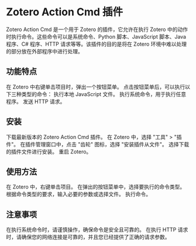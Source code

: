 # Zotero Action Cmd 插件

Zotero Action Cmd 是一个用于 Zotero 的插件，它允许在执行 Zotero 中的动作时执行命令。这些命令可以是系统命令、Python 脚本、JavaScript 脚本、Java 程序、C# 程序、HTTP 请求等等。该插件的目的是将在 Zotero 环境中难以处理的部分放在外部程序中进行处理。

## 功能特点

在 Zotero 中右键单击项目时，弹出一个按钮菜单。
点击按钮菜单后，可以执行以下三种类型的命令：
执行本地 JavaScript 文件。
执行系统命令，用于执行任意程序。
发送 HTTP 请求。

## 安装

下载最新版本的 Zotero Action Cmd 插件。
在 Zotero 中，选择 "工具" > "插件"。
在插件管理窗口中，点击 "齿轮" 图标，选择 "安装插件从文件"。
选择下载的插件文件进行安装。
重启 Zotero。

## 使用方法

在 Zotero 中，右键单击项目。
在弹出的按钮菜单中，选择要执行的命令类型。
根据命令类型的要求，输入必要的参数或选择文件。
执行命令。

## 注意事项

在执行系统命令时，请谨慎操作，确保命令是安全且可靠的。
在执行 HTTP 请求时，请确保您的网络连接是可靠的，并且您已经提供了正确的请求参数。